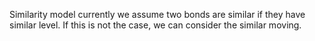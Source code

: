 Similarity model currently we assume two bonds are similar if they have similar level.
If this is not the case, we can consider the similar moving.